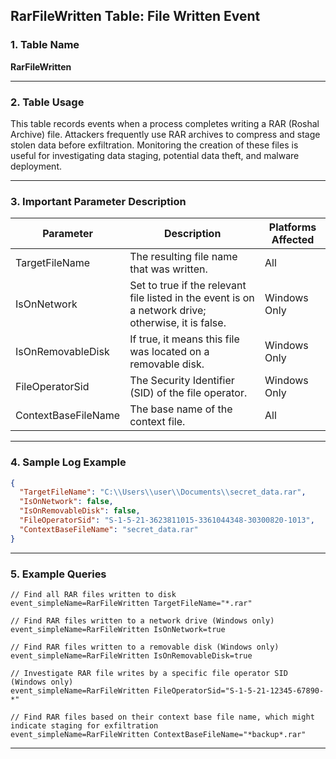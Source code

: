 ## RarFileWritten Table: File Written Event

### 1. Table Name
**RarFileWritten**

---

### 2. Table Usage
This table records events when a process completes writing a RAR (Roshal Archive) file. Attackers frequently use RAR archives to compress and stage stolen data before exfiltration. Monitoring the creation of these files is useful for investigating data staging, potential data theft, and malware deployment.

---

### 3. Important Parameter Description

| Parameter | Description | Platforms Affected |
|---|---|---|
| TargetFileName | The resulting file name that was written. | All |
| IsOnNetwork | Set to true if the relevant file listed in the event is on a network drive; otherwise, it is false. | Windows Only |
| IsOnRemovableDisk | If true, it means this file was located on a removable disk. | Windows Only |
| FileOperatorSid | The Security Identifier (SID) of the file operator. | Windows Only |
| ContextBaseFileName | The base name of the context file. | All |

---

### 4. Sample Log Example

```json
{
  "TargetFileName": "C:\\Users\\user\\Documents\\secret_data.rar",
  "IsOnNetwork": false,
  "IsOnRemovableDisk": false,
  "FileOperatorSid": "S-1-5-21-3623811015-3361044348-30300820-1013",
  "ContextBaseFileName": "secret_data.rar"
}
```

---

### 5. Example Queries

```xql
// Find all RAR files written to disk
event_simpleName=RarFileWritten TargetFileName="*.rar"

// Find RAR files written to a network drive (Windows only)
event_simpleName=RarFileWritten IsOnNetwork=true

// Find RAR files written to a removable disk (Windows only)
event_simpleName=RarFileWritten IsOnRemovableDisk=true

// Investigate RAR file writes by a specific file operator SID (Windows only)
event_simpleName=RarFileWritten FileOperatorSid="S-1-5-21-12345-67890-*"

// Find RAR files based on their context base file name, which might indicate staging for exfiltration
event_simpleName=RarFileWritten ContextBaseFileName="*backup*.rar"
```
---